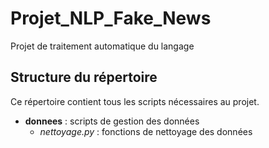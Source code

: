 # Projet_NLP_Fake_News
Projet de traitement automatique du langage

## Structure du répertoire
Ce répertoire contient tous les scripts nécessaires au projet.  
* **donnees** : scripts de gestion des données 
  * *nettoyage.py* : fonctions de nettoyage des données
